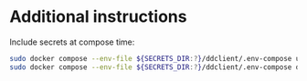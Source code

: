 # Additional instructions

Include secrets at compose time:
```bash
sudo docker compose --env-file ${SECRETS_DIR:?}/ddclient/.env-compose up -d
sudo docker compose --env-file ${SECRETS_DIR:?}/ddclient/.env-compose down
```
